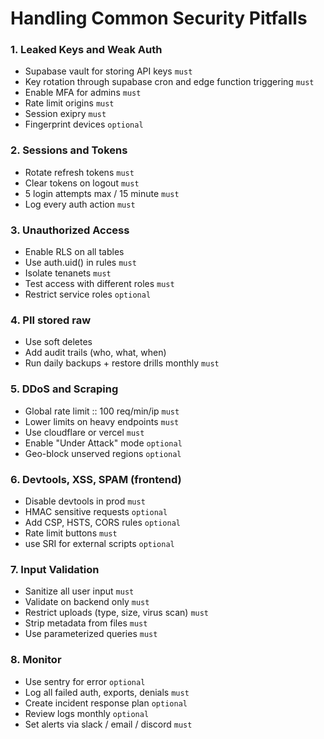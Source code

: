# Handling Common Security Pitfalls

### 1. Leaked Keys and Weak Auth
- Supabase vault for storing API keys `must`
- Key rotation through supabase cron and edge function triggering `must`
- Enable MFA for admins `must`
- Rate limit origins `must`
- Session exipry `must`
- Fingerprint devices `optional`

### 2. Sessions and Tokens
- Rotate refresh tokens `must`
- Clear tokens on logout `must`
- 5 login attempts max / 15 minute `must`
- Log every auth action `must`

### 3. Unauthorized Access
- Enable RLS on all tables
- Use auth.uid() in rules `must`
- Isolate tenanets `must`
- Test access with different roles `must`
- Restrict service roles `optional`

### 4. PII stored raw
- Use soft deletes
- Add audit trails (who, what, when)
- Run daily backups + restore drills monthly `must`

### 5. DDoS and Scraping
- Global rate limit :: 100 req/min/ip `must`
- Lower limits on heavy endpoints `must`
- Use cloudflare or vercel `must`
- Enable "Under Attack" mode `optional`
- Geo-block unserved regions `optional`

### 6. Devtools, XSS, SPAM (frontend)
- Disable devtools in prod `must`
- HMAC sensitive requests `optional`
- Add CSP, HSTS, CORS rules `optional`
- Rate limit buttons `must`
- use SRI for external scripts `optional`

### 7. Input Validation
- Sanitize all user input `must`
- Validate on backend only `must `
- Restrict uploads (type, size, virus scan) `must`
- Strip metadata from files `must`
- Use parameterized queries `must`

### 8. Monitor
- Use sentry for error `optional`
- Log all failed auth, exports, denials `must`
- Create incident response plan `optional`
- Review logs monthly `optional`
- Set alerts via slack / email / discord `must`
